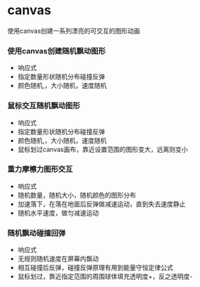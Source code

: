 # canvas
使用canvas创建一系列漂亮的可交互的图形动画

### 使用canvas创建随机飘动图形

* 响应式
* 指定数量形状随机分布碰撞反弹
* 颜色随机,，大小随机，速度随机

### 鼠标交互随机飘动图形

* 响应式
* 指定数量形状随机分布碰撞反弹
* 颜色随机,，大小随机，速度随机
* 鼠标划过canvas画布，靠近设置范围的图形变大，远离则变小

### 重力摩檫力图形交互

* 响应式
* 随机数量，随机大小，随机颜色的图形分布
* 加速落下，在落在地面后反弹做减速运动，直到失去速度静止
* 随机水平速度，做匀减速运动

### 随机飘动碰撞回弹

* 响应式
* 无规则随机速度在屏幕内飘动
* 相互碰撞后反弹，碰撞反弹原理有用到能量守恒定律公式
* 鼠标划过，靠近指定范围的周围球体填充透明度+，反之透明度-
